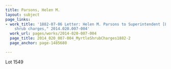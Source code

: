 ```yaml
---
title: Parsons, Helen M.
layout: subject
page_links:
- work_title: '1882-07-06 Letter: Helen M. Parsons to Superintendent [Lovering], "myrtle
    shrub charges," 2014.020.007-004'
  work_url: pages/works/2014-020-007-004
  page_title: 2014_020_007-004_MyrtleShrubCharges1882-2
  page_anchor: page-1485680

---
```

<p>Lot 1549</p>